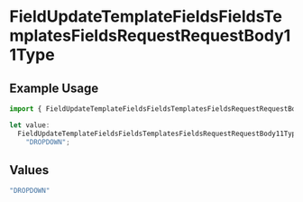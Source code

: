 # FieldUpdateTemplateFieldsFieldsTemplatesFieldsRequestRequestBody11Type

## Example Usage

```typescript
import { FieldUpdateTemplateFieldsFieldsTemplatesFieldsRequestRequestBody11Type } from "@documenso/sdk-typescript/models/operations";

let value:
  FieldUpdateTemplateFieldsFieldsTemplatesFieldsRequestRequestBody11Type =
    "DROPDOWN";
```

## Values

```typescript
"DROPDOWN"
```